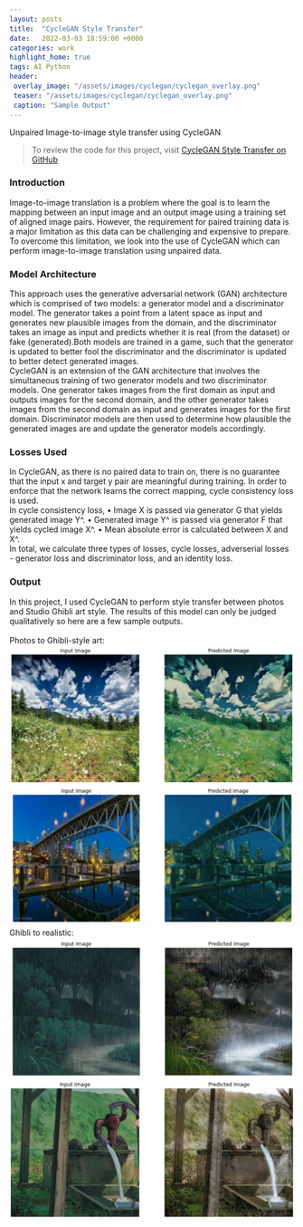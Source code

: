 ```yaml
---
layout: posts
title:  "CycleGAN Style Transfer"
date:   2022-03-03 18:59:00 +0000
categories: work
highlight_home: true
tags: AI Python
header:
 overlay_image: "/assets/images/cyclegan/cyclegan_overlay.png"
 teaser: "/assets/images/cyclegan/cyclegan_overlay.png"
 caption: "Sample Output"
---
```

Unpaired Image-to-image style transfer using CycleGAN

> To review the code for this project, visit [CycleGAN Style Transfer on GitHub](https://github.com/nidhi-u/CycleGAN)

### Introduction
Image-to-image translation is a problem where the goal is to learn the mapping between an input image and an output image using a training set of aligned image pairs. However, the requirement for paired training data is a major limitation as this data can be challenging and expensive to prepare. To overcome this limitation, we look into the use of CycleGAN which can perform image-to-image translation using unpaired data.

### Model Architecture
This approach uses the generative adversarial network (GAN) architecture which is comprised of two models: a generator model and a discriminator model. The generator takes a point from a latent space as input and generates new plausible images from the domain, and the discriminator takes an image as input and predicts whether it is real (from the dataset) or fake (generated).Both models are trained in a game, such that the generator is updated to better fool the discriminator and the discriminator is updated to better detect generated images.
<br>
CycleGAN is an extension of the GAN architecture that involves the simultaneous training of two generator models and two discriminator models. One generator takes images from the first domain as input and outputs images for the second domain, and the other generator takes images from the second domain as input and generates images for the first domain. Discriminator models are then used to determine how plausible the generated images are and update the generator models accordingly.

### Losses Used
In CycleGAN, as there is no paired data to train on, there is no guarantee that the input x and target y pair are meaningful during training. In order to enforce that the network learns the correct mapping, cycle consistency loss is used.
<br>
In cycle consistency loss,
   • Image X is passed via generator G that yields 
     generated image Y^.
   • Generated image Y^ is passed via generator F 
     that yields cycled image X^.
   • Mean absolute error is calculated between X and 
     X^.
<br>
In total, we calculate three types of losses, cycle losses, adverserial losses - generator loss and discriminator loss, and an identity loss.

### Output
In this project, I used CycleGAN to perform style transfer between photos and Studio Ghibli art style. The results of this model can only be judged qualitatively so here are a few sample outputs.
<br>
<br>
Photos to Ghibli-style art:
<br>
![example0](/assets/images/cyclegan/example0.png)
![example1](/assets/images/cyclegan/example1.png)
<br>
Ghibli to realistic:
<br>
![example2](/assets/images/cyclegan/example2.png)
![example3](/assets/images/cyclegan/example3.png)

<br>
<br>
<br>
<br>
<br>

